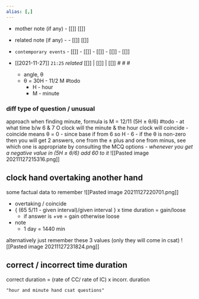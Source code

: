 ```yaml
---
alias: [,]
---
```

- mother note (if any)		- [[]] [[]]
- related note (if any) -		- [[]] [[]]
- `contemporary events`	- [[]]	- [[]]	- [[]]	- [[]]	- [[]]

- [[2021-11-27]]  `21:25` _related_ [[]] | [[]] | [[]] # # #
	- angle, θ
	- θ = 30H - 11/2 M #todo 
		- H -  hour
		- M - minute
### diff type of question / unusual
approach
when finding minute, formula is
M = 12/11 (5H ± θ/6) #todo 
	- at what time b/w 6 & 7 O clock will the minute & the hour clock will coincide
		- coincide means θ = 0
		- since base if from 6 so H - 6
	- if the θ is non-zero then you will get 2 answers, one from the ± plus and one from minus, see which one is appropriate by consulting the MCQ options
		_- whenever you get a negative value in (5H ± θ/6) add 60 to it_
		![[Pasted image 20211127215316.png]]
	

## clock hand overtaking another hand
some factual data to remember
![[Pasted image 20211127220701.png]]
- overtaking / coincide
- {  (65 5/11 - given interval)/given interval  } x time duration = gain/loose
	- if answer is +ve = gain otherwise loose
- note
	- 1 day = 1440 min

alternatively just remember these 3 values (only they will come in csat)
![[Pasted image 20211127231824.png]]

## correct / incorrect time duration
correct duration = (rate of CC/ rate of IC) x incorr. duration

```query
"hour and minute hand csat questions"
```